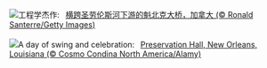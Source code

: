![](https://www.bing.com/th?id=OHR.QuebecCityBridge_ZH-CN9618387961_UHD.jpg&w=1000)工程学杰作:&nbsp;&ensp;[横跨圣劳伦斯河下游的魁北克大桥，加拿大 (© Ronald Santerre/Getty Images)](https://www.bing.com/th?id=OHR.QuebecCityBridge_ZH-CN9618387961_UHD.jpg)
<br><br/>
![](https://www.bing.com/th?id=OHR.ExteriorPreservationHall_EN-US9095698933_UHD.jpg&w=1000)A day of swing and celebration:&nbsp;&ensp;[Preservation Hall, New Orleans, Louisiana (© Cosmo Condina North America/Alamy)](https://www.bing.com/th?id=OHR.ExteriorPreservationHall_EN-US9095698933_UHD.jpg)
<br><br/>
